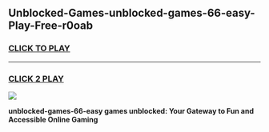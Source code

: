 
## Unblocked-Games-unblocked-games-66-easy-Play-Free-r0oab
<h3>
<a href="https://premium76.site?title=unblocked-games-66-easy&ref=19M">CLICK TO PLAY</a></h3>
<hr>

<h3>
<a href="https://premium76.site?title=unblocked-games-66-easy&ref=19M">CLICK 2 PLAY</a>
  
</h3>

<a href="https://premium76.site?title=unblocked-games-66-easy&ref=19M"><img src="https://clearcache.store/games.png"></a>


**unblocked-games-66-easy games unblocked: Your Gateway to Fun and Accessible Online Gaming**
